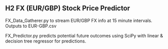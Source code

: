 ## H2 FX (EUR/GBP) Stock Price Predictor 
  
FX_Data_Gatherer.py to stream EUR/GBP FX info at 15 minute intervals. Outputs to EUR-GBP.csv
 
FX_Predictor.py predicts potential future outcomes using SciPy with linear & decision tree regressor for predictions.
